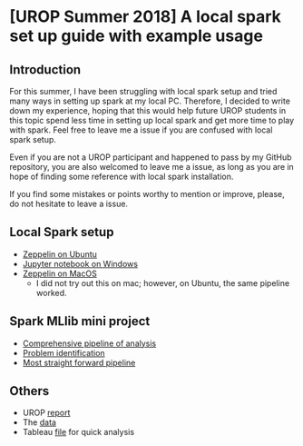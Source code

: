 # [UROP Summer 2018] A local spark set up guide with example usage

## Introduction
For this summer, I have been struggling with local spark setup and tried many ways in setting up spark at my local PC. Therefore, I decided to write down my experience, hoping that this would help future UROP students in this topic spend less time in setting up local spark and get more time to play with spark. Feel free to leave me a issue if you are confused with local spark setup.



Even if you are not a UROP participant and happened to pass by my GitHub repository, you are also welcomed to leave me a issue, as long as you are in hope of finding some reference with local spark installation.



If you find some mistakes or points worthy to mention or improve, please, do not hesitate to leave a issue.

## Local Spark setup
* [Zeppelin on Ubuntu](local_spark_setup/zeppelin_ubuntu.md)
* [Jupyter notebook on Windows](local_spark_setup/jupyter_windows.md)
* [Zeppelin on MacOS](https://dziganto.github.io/anaconda/shiro/spark/zeppelin/zeppelinhub/How-To-Locally-Install-Apache-Spark-And-Zeppelin/)
  * I did not try out this on mac; however, on Ubuntu, the same pipeline worked.

## Spark MLlib mini project
* [Comprehensive pipeline of analysis](notebooks/attrition_comprehensive.ipynb)
* [Problem identification](notebooks/attrition_simple.ipynb)
* [Most straight forward pipeline](notebooks/attrition_final.ipynb)

## Others
* UROP [report](files/report.pdf)
* The [data](data/WA_Fn-UseC_-HR-Employee-Attrition.csv)
* Tableau [file](tableau/viz.twb) for quick analysis